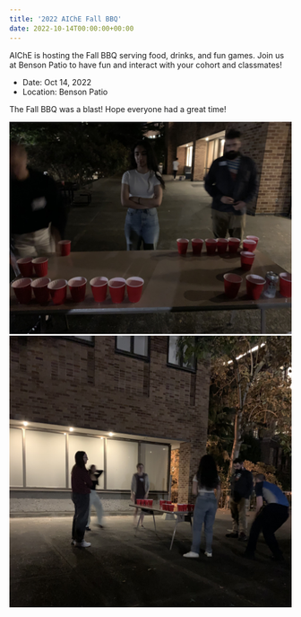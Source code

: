 ```yaml
---
title: '2022 AIChE Fall BBQ'
date: 2022-10-14T00:00:00+00:00
---
```


AIChE is hosting the Fall BBQ serving food, drinks, and fun games. Join us at Benson Patio to have fun and interact with your cohort and classmates!

- Date: Oct 14, 2022
- Location: Benson Patio

The Fall BBQ was a blast! Hope everyone had a great time!

![](2022-10-14-fall-bbq-1.jpeg)
![](2022-10-14-fall-bbq-2.jpeg)